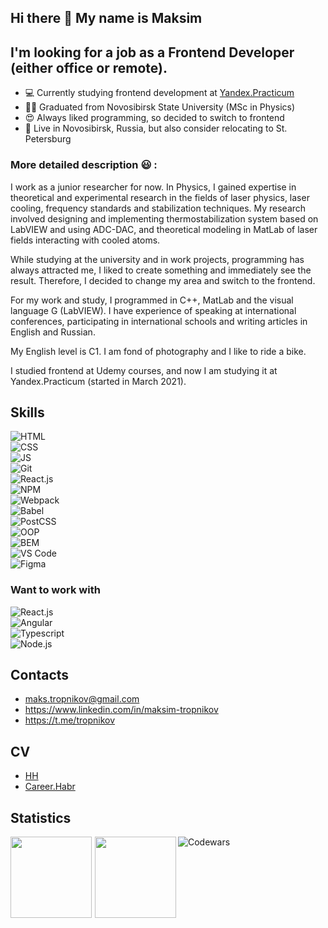## Hi there 👋 My name is Maksim

## I'm looking for a job as a Frontend Developer (either office or remote).

- 💻 Currently studying frontend development at [Yandex.Practicum](https://practicum.yandex.ru)
- 👨‍🎓 Graduated from Novosibirsk State University (MSc in Physics)
- 😍 Always liked programming, so decided to switch to frontend
- 📍 Live in Novosibirsk, Russia, but also consider relocating to St. Petersburg  

### More detailed description 😃 :  

I work as a junior researcher for now. In Physics, I gained expertise in theoretical and experimental research in the fields of laser physics, laser cooling, frequency standards and stabilization techniques.
My research involved designing and implementing thermostabilization system based on LabVIEW and using ADC-DAC, and theoretical modeling in MatLab of laser fields interacting with cooled atoms.  

While studying at the university and in work projects, programming has always attracted me, I liked to create something and immediately see the result. Therefore, I decided to change my area and switch to the frontend.  

For my work and study, I programmed in C++, MatLab and the visual language G (LabVIEW). I have experience of speaking at international conferences, participating in international schools and writing articles in English and Russian.  

My English level is C1. I am fond of photography and I like to ride a bike.

I studied frontend at Udemy courses, and now I am studying it at Yandex.Practicum (started in March 2021).

## Skills

![HTML](https://img.shields.io/badge/HTML-20232A?style=for-the-badge&logo=html5)  
![CSS](https://img.shields.io/badge/-CSS-20232A?style=for-the-badge&logo=css3)  
![JS](https://img.shields.io/badge/-JavaScript-20232A?style=for-the-badge&logo=javascript)  
![Git](https://img.shields.io/badge/-Git-20232A?style=for-the-badge&logo=git)  
![React.js](https://img.shields.io/badge/-React.js-20232A?style=for-the-badge&logo=react)  
![NPM](https://img.shields.io/badge/-NPM-20232A?style=for-the-badge&logo=npm)  
![Webpack](https://img.shields.io/badge/-Webpack-20232A?style=for-the-badge&logo=webpack)  
![Babel](https://img.shields.io/badge/-Babel-20232A?style=for-the-badge&logo=babel)  
![PostCSS](https://img.shields.io/badge/-PostCSS-20232A?style=for-the-badge&logo=postcss)  
![OOP](https://img.shields.io/badge/-OOP-20232A?style=for-the-badge&logo=oop)  
![BEM](https://img.shields.io/badge/-BEM-20232A?style=for-the-badge&logo=BEM)  
![VS Code](https://img.shields.io/badge/-VS_Code-20232A?style=for-the-badge&logo=visualstudiocode)   
![Figma](https://img.shields.io/badge/-Figma-20232A?style=for-the-badge&logo=figma)


### Want to work with  

![React.js](https://img.shields.io/badge/-React.js-20232A?style=for-the-badge&logo=react)  
![Angular](https://img.shields.io/badge/-Angular-20232A?style=for-the-badge&logo=angular)  
![Typescript](https://img.shields.io/badge/-Typescript-20232A?style=for-the-badge&logo=typescript)  
![Node.js](https://img.shields.io/badge/-Node.js-20232A?style=for-the-badge&logo=node.js)  



<!--5F8B9F-->


<!--
- HTML
- CSS
- JavaScript
- Git
- BEM
- OOP
- Webpack
- Figma
- VS Code
- React.js
- Node.js
-->

## Contacts
- maks.tropnikov@gmail.com
- https://www.linkedin.com/in/maksim-tropnikov
- https://t.me/tropnikov  

## CV
* [HH](https://novosibirsk.hh.ru/resume/9803f6c3ff07f93bae0039ed1f4a7351586950)
* [Career.Habr](https://career.habr.com/totmaks)
<!-- * [Notion](https://tropnikov.notion.site/CV-cce9a074ac4741208a2bf1e8de7f6a57) -->

## Statistics  

<div>
<a href="https://github-readme-stats.vercel.app/api?username=tropnikov&count_private=true&show_icons=true&hide=contribs,issues&theme=react">
<img align="left" height="130px" style="margin-right: 5px" src="https://github-readme-stats.vercel.app/api?username=tropnikov&count_private=true&show_icons=true&hide=contribs,issues&theme=react">
</a>
<a href="https://github-readme-stats.vercel.app/api/top-langs/?username=tropnikov&layout=compact&theme=react">
<img align="left" height="130px" src="https://github-readme-stats.vercel.app/api/top-langs/?username=tropnikov&layout=compact&theme=react"/>
</a>
</div>  

<!--
[![Tropnikov GitHub stats](https://github-readme-stats.vercel.app/api?username=tropnikov&count_private=true&show_icons=true&hide=contribs,issues)
](https://github-readme-stats.vercel.app/api?username=tropnikov&count_private=true&show_icons=true)  

[![Top Langs](https://github-readme-stats.vercel.app/api/top-langs/?username=tropnikov&layout=compact)](https://github-readme-stats.vercel.app/api/top-langs/?username=tropnikov)  
-->  
  
![Codewars](https://www.codewars.com/users/tropnikov/badges/large)

<!--
**tropnikov/tropnikov** is a ✨ _special_ ✨ repository because its `README.md` (this file) appears on your GitHub profile.

Here are some ideas to get you started:

- 🔭 I’m currently working on ...
- 🌱 I’m currently learning ...
- 👯 I’m looking to collaborate on ...
- 🤔 I’m looking for help with ...
- 💬 Ask me about ...
- 📫 How to reach me: ...
- 😄 Pronouns: ...
- ⚡ Fun fact: ...
-->
